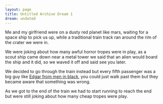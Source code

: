 ```yaml
---
layout: page
title: Untitled Archive Dream 1
dream: undated
---
```


Me and my girlfriend were on a dusty red planet like mars, waiting for a space ship to pick us up, while a traditional train track ran around the rim of the crater we were in.

We were joking about how many awful horror tropes were in play, as a scout ship came down near a metal tower we said that an alien would board the ship and it did, so we waved it off and said see you later.

We decided to go through the train instead but every fifth passenger was a big guy like [Edgar from men in black](https://www.imdb.com/title/tt0119654/characters/nm0000352), you could just walk past them but they became aware that something was wrong.

As we got to the end of the train we had to start running to reach the end but were still joking about how many cheap tropes were play.